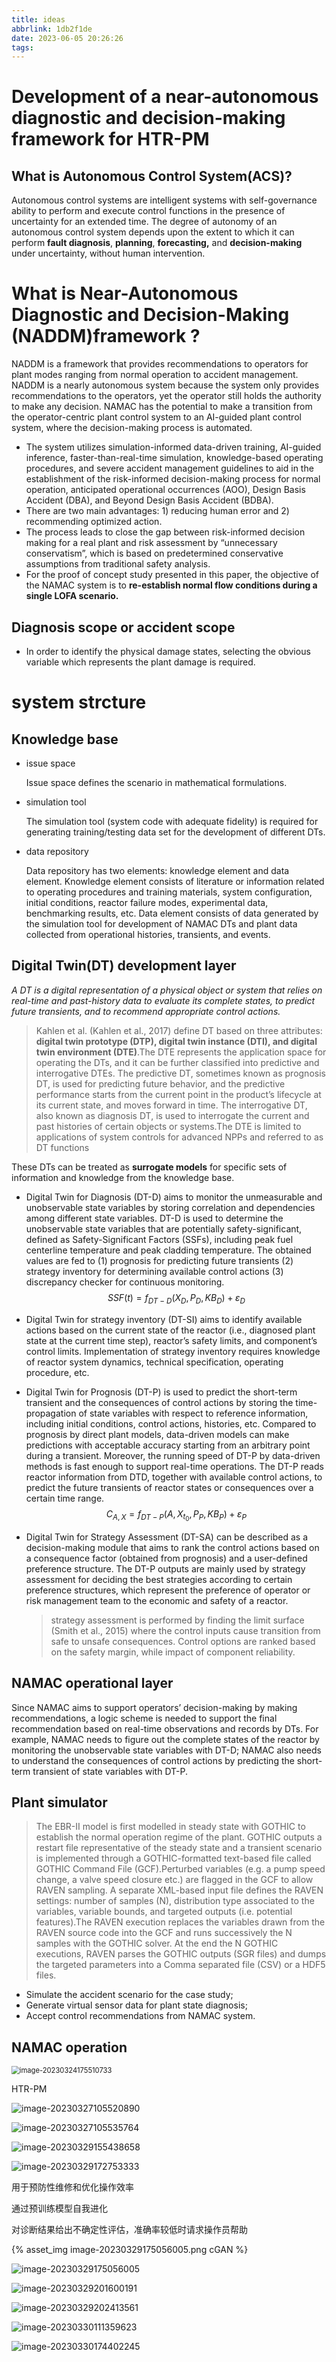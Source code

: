 ```yaml
---
title: ideas
abbrlink: 1db2f1de
date: 2023-06-05 20:26:26
tags:
---
```


# Development of a near-autonomous diagnostic and decision-making framework for HTR-PM

## What is **Autonomous Control System(ACS)?**

Autonomous control systems are intelligent systems with self-governance ability to perform and execute control functions in the presence of uncertainty for an extended time. The degree of autonomy of an autonomous control system depends upon the extent to which it can perform **fault diagnosis**, **planning**, **forecasting,** and **decision-making** under uncertainty, without human intervention.

# What is Near-Autonomous Diagnostic and Decision-Making (NADDM)framework ?

NADDM is a framework that provides recommendations to operators for plant modes ranging from normal operation to accident management. NADDM is a nearly autonomous system because the system only provides recommendations to the operators, yet the operator still holds the authority to make any decision. NAMAC has the potential to make a transition from the operator-centric plant control system to an AI-guided plant control system, where the decision-making process is automated.

- The system utilizes simulation-informed data-driven training, AI-guided inference, faster-than-real-time simulation, knowledge-based operating procedures, and severe accident management guidelines to aid in the establishment of the risk-informed decision-making process for normal operation, anticipated operational occurrences (AOO), Design Basis Accident (DBA), and Beyond Design Basis Accident (BDBA).
- There are two main advantages: 1) reducing human error and 2) recommending optimized action.
- The process leads to close the gap between risk-informed decision making for a real plant and risk assessment by “unnecessary conservatism”, which is based on predetermined conservative assumptions from traditional safety analysis.
- For the proof of concept study presented in this paper, the objective of the NAMAC system is to **re-establish normal flow conditions during a single LOFA scenario.**

## Diagnosis scope or accident scope

- In order to identify the physical damage states, selecting the obvious variable which represents the plant damage is required.

#  system  strcture

## Knowledge base

- issue space

  Issue space defines the scenario in mathematical formulations. 

- simulation tool

  The simulation tool (system code with adequate fidelity) is required for generating training/testing data set for the development of different DTs.

- data repository

  Data repository has two elements: knowledge element and data element. Knowledge element consists of literature or information related to operating procedures and training materials, system configuration, initial conditions, reactor failure modes, experimental data, benchmarking results, etc. Data element consists of data generated by the simulation tool for development of NAMAC DTs and plant data collected from operational histories, transients, and events.

## Digital Twin(DT) development layer

*A DT is a digital representation of a physical object or system that relies on real-time and past-history data to evaluate its complete states, to predict future transients, and to recommend appropriate control actions.*

> Kahlen et al. (Kahlen et al., 2017) define DT based on three attributes: **digital twin prototype (DTP), digital twin instance (DTI), and digital twin environment (DTE)**.The DTE represents the application space for operating the DTs, and it can be further classified into predictive and interrogative DTEs. The predictive DT, sometimes known as prognosis DT, is used for predicting future behavior, and the predictive performance starts from the current point in the product’s lifecycle at its current state, and moves forward in time. The interrogative DT, also known as diagnosis DT, is used to interrogate the current and past histories of certain objects or systems.The DTE is limited to applications of system controls for advanced NPPs and referred to as DT functions

These DTs can be treated as **surrogate models** for specific sets of information and knowledge from the knowledge base.

- Digital Twin for Diagnosis (DT-D) aims to monitor the unmeasurable and unobservable state variables by storing correlation and dependencies among different state variables. DT-D is used to determine the unobservable state variables that are potentially safety-significant, defined as Safety-Significant Factors (SSFs), including peak fuel centerline temperature and peak cladding temperature. The obtained values are fed to (1) prognosis for predicting future transients (2) strategy inventory for determining available control actions (3) discrepancy checker for continuous monitoring.
  $$
  SSF(t)=	f_{DT-D}(X_D,P_D,KB_D)+\varepsilon_D
  $$

- Digital Twin for strategy inventory (DT-SI) aims to identify available actions based on the current state of the reactor (i.e., diagnosed plant state at the current time step), reactor’s safety limits, and component’s control limits. Implementation of strategy inventory requires knowledge of reactor system dynamics, technical specification, operating procedure, etc.

- Digital Twin for Prognosis (DT-P) is used to predict the short-term transient and the consequences of control actions by storing the time-propagation of state variables with respect to reference information, including initial conditions, control actions, histories, etc. Compared to prognosis by direct plant models, data-driven models can make predictions with acceptable accuracy starting from an arbitrary point during a transient. Moreover, the running speed of DT-P by data-driven methods is fast enough to support real-time operations. The DT-P reads reactor information from DTD, together with available control actions, to predict the future transients of reactor states or consequences over a certain time range.
  $$
  C_{A,X}=f_{DT-P}(A,X_{t_0},P_P,KB_P)+\varepsilon_P
  $$

- Digital Twin for Strategy Assessment (DT-SA) can be described as a decision-making module that aims to rank the control actions based on a consequence factor (obtained from prognosis) and a user-defined preference structure. The DT-P outputs are mainly used by strategy assessment for deciding the best strategies according to certain preference structures, which represent the preference of operator or risk management team to the economic and safety of a reactor.

  > strategy assessment is performed by finding the limit surface (Smith et al., 2015) where the control inputs cause transition from safe to unsafe consequences. Control options are ranked based on the safety margin, while impact of component reliability.

## NAMAC operational layer

Since NAMAC aims to support operators’ decision-making by making recommendations, a logic scheme is needed to support the final recommendation based on real-time observations and records by DTs. For example, NAMAC needs to figure out the complete states of the reactor by monitoring the unobservable state variables with DT-D; NAMAC also needs to understand the consequences of control actions by predicting the short-term transient of state variables with DT-P.

## Plant simulator

> The EBR-II model is first modelled in steady state with GOTHIC to establish the normal operation regime of the plant. GOTHIC outputs a restart file representative of the steady state and a transient scenario is implemented through a GOTHIC-formatted text-based file called GOTHIC Command File (GCF).Perturbed variables (e.g. a pump speed change, a valve speed closure etc.) are flagged in the GCF to allow RAVEN sampling. A separate XML-based input file defines the RAVEN settings: number of samples (N), distribution type associated to the variables, variable bounds, and targeted outputs (i.e. potential features).The RAVEN execution replaces the variables drawn from the RAVEN source code into the GCF and runs successively the N samples with the GOTHIC solver. At the end the N GOTHIC executions, RAVEN parses the GOTHIC outputs (SGR files) and dumps the targeted parameters into a Comma separated file (CSV) or a HDF5 files.

- Simulate the accident scenario for the case study;  
- Generate virtual sensor data for plant state diagnosis;  
- Accept control recommendations from NAMAC system.

## NAMAC operation

<img src="C:\Users\齐奔\AppData\Roaming\Typora\typora-user-images\image-20230324175510733.png" alt="image-20230324175510733" style="zoom:80%;" />

HTR-PM

![image-20230327105520890](C:\Users\齐奔\AppData\Roaming\Typora\typora-user-images\image-20230327105520890.png)

![image-20230327105535764](C:\Users\齐奔\AppData\Roaming\Typora\typora-user-images\image-20230327105535764.png)

![image-20230329155438658](C:\Users\齐奔\AppData\Roaming\Typora\typora-user-images\image-20230329155438658.png)



![image-20230329172753333](C:\Users\齐奔\AppData\Roaming\Typora\typora-user-images\image-20230329172753333.png)

用于预防性维修和优化操作效率

通过预训练模型自我进化

对诊断结果给出不确定性评估，准确率较低时请求操作员帮助

{% asset_img   image-20230329175056005.png cGAN %}

![image-20230329175056005](D:\Ben-Learner.github.io\source\_posts\ideas\image-20230329175056005.png)

![image-20230329201600191](C:\Users\齐奔\AppData\Roaming\Typora\typora-user-images\image-20230329201600191.png)

![image-20230329202413561](C:\Users\齐奔\AppData\Roaming\Typora\typora-user-images\image-20230329202413561.png)

![image-20230330111359623](C:\Users\齐奔\AppData\Roaming\Typora\typora-user-images\image-20230330111359623.png)

![image-20230330174402245](C:\Users\齐奔\AppData\Roaming\Typora\typora-user-images\image-20230330174402245.png)

